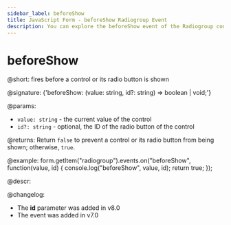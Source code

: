 ```yaml
---
sidebar_label: beforeShow
title: JavaScript Form - beforeShow Radiogroup Event 
description: You can explore the beforeShow event of the Radiogroup control of Form in the documentation of the DHTMLX JavaScript UI library. Browse developer guides and API reference, try out code examples and live demos, and download a free 30-day evaluation version of DHTMLX Suite 7.
---
```


# beforeShow

@short: fires before a control or its radio button is shown

@signature: {'beforeShow: (value: string, id?: string) => boolean | void;'} 

@params:
- `value: string` - the current value of the control
- `id?: string` - optional, the ID of the radio button of the control

@returns:
Return `false` to prevent a control or its radio button from being shown; otherwise, `true`.

@example:
form.getItem("radiogroup").events.on("beforeShow", function(value, id) {
    console.log("beforeShow", value, id);
    return true;
});

@descr:

@changelog:

- The **id** parameter was added in v8.0
- The event was added in v7.0
